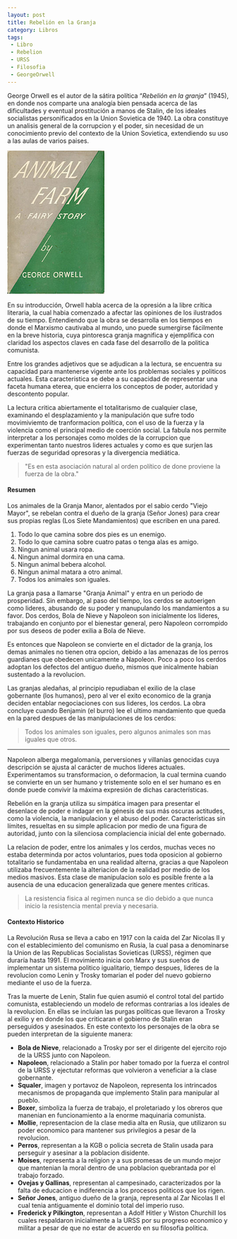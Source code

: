 ```yaml
---
layout: post
title: Rebelión en la Granja
category: Libros
tags:
 - Libro
 - Rebelion
 - URSS
 - Filosofia
 - GeorgeOrwell
---
```


George Orwell es el autor de la sátira política “*Rebelión en la granja*” (1945), en donde nos comparte una analogía bien pensada acerca de las dificultades y eventual prostitución a manos de Stalin, de los ideales socialistas personificados en la Union Sovietica de 1940. La obra constituye un analisis general de la corrupcion y el poder, sin necesidad de un conocimiento previo del contexto de la Union Sovietica, extendiendo su uso a las aulas de varios paises.

![Rebelion En la Granja Primera Edicion](/Images/animalfarm.jpg)

En su introducción, Orwell habla acerca de la opresión a la libre crítica literaria, la cual habia comenzado a afectar las opiniones de los ilustrados de su tiempo. Entendiendo que la obra se desarrolla en los tiempos en donde el Marxismo cautivaba al mundo, uno puede sumergirse fácilmente en la breve historia, cuya pintoresca granja magnifica y ejemplifica con claridad los aspectos claves en cada fase del desarrollo de la politica comunista.

Entre los grandes adjetivos que se adjudican a la lectura, se encuentra su capacidad para mantenerse vigente ante los problemas sociales y politicos actuales. Esta caracteristica se debe a su capacidad de representar una faceta humana eterea, que encierra los conceptos de poder, autoridad y descontento popular.

La lectura critica abiertamente el totalitarismo de cualquier clase, examinando el desplazamiento y la manipulación que sufre todo movimiviemto de tranformacion política, con el uso de la fuerza y la violencia como el principal medio de coerción social. La fabula nos permite interpretar a los personajes como moldes de la corrupcion que experimentan tanto nuestros lideres actuales y como es que surjen las fuerzas de seguridad opresoras y la divergencia mediática. 
  
> "Es en esta asociación natural al orden político de done proviene la fuerza de la obra."
  
#### Resumen ####

Los animales de la Granja Manor, alentados por el sabio cerdo "Viejo Mayor", se rebelan contra el dueño de la granja (Señor Jones) para crear sus propias reglas (Los Siete Mandamientos) que escriben en una pared.

1. Todo lo que camina sobre dos pies es un enemigo.
2. Todo lo que camina sobre cuatro patas o tenga alas es amigo.
3. Ningun animal usara ropa.
4. Ningun animal dormira en una cama.
5. Ningun animal bebera alcohol.
6. Ningun animal matara a otro animal.
7. Todos los animales son iguales.

La granja pasa a llamarse "Granja Animal" y entra en un periodo de prosperidad. Sin embargo, al paso del tiempo, los cerdos se autoerigen como lideres, abusando de su poder y manupulando los mandamientos a su favor. Dos cerdos, Bola de Nieve y Napoleon son inicialmente los lideres, trabajando en conjunto por el bienestar general, pero Napoleon corrompido por sus deseos de poder exilia a Bola de Nieve.

Es entonces que Napoleon se convierte en el dictador de la granja, los demas animales no tienen otra opcion, debido a las amenazas de los perros guardianes que obedecen unicamente a Napoleon. Poco a poco los cerdos adoptan los defectos del antiguo dueño, mismos que inicalmente habian sustentado a la revolucion. 

Las granjas aledañas, al principio repudiaban el exilio de la clase gobernante (los humanos), pero al ver el exito economico de la granja deciden entablar negociaciones con sus lideres, los cerdos. La obra concluye cuando Benjamin (el burro) lee el ultimo mandamiento que queda en la pared despues de las manipulaciones de los cerdos: 

> Todos los animales son iguales, pero algunos animales son mas iguales que otros.

***

Napoleon alberga megalomanía, perversiones y villanías genocidas cuya descripción se ajusta al carácter de muchos líderes actuales. Experimentamos su transformacion, o deformacion, la cual termina cuando se convierte en un ser humano y tristemente solo en el ser humano es en donde puede convivir la máxima expresión de dichas características.

Rebelión en la granja utiliza su simpática imagen para presentar el desenlace de poder e indagar en la génesis de sus más oscuras actitudes, como la violencia, la manipulacion y el abuso del poder. Características sin límites, resueltas en su simple aplicacion por medio de una figura de autoridad, junto con la silenciosa complaciencia inicial del ente gobernado.

La relacion de poder, entre los animales y los cerdos, muchas veces no estaba determinda por actos voluntarios, pues toda oposicion al gobierno totalitario se fundamentaba en una realidad alterna, gracias a que Napoleon utilizaba frecuentemente la alteriacion de la realidad por medio de los medios masivos. Esta clase de manipulacion solo es posible frente a la ausencia de una educacion generalizada que genere mentes criticas. 

> La resistencia fisica al regimen nunca se dio debido a que nunca inicio la resistencia mental previa y necesaria.

#### Contexto Historico ####

La Revolución Rusa se lleva a cabo en 1917 con la caída del Zar Nicolas II y con el establecimiento del comunismo en Rusia, la cual pasa a denominarse la Union de las Republicas Socialistas Sovieticas (URSS), régimen que duraría hasta 1991. El movimiento inicia con Marx y sus sueños de implementar un sistema politico igualitario, tiempo despues, lideres de la revolucion como Lenin y Trosky tomarian el poder del nuevo gobierno mediante el uso de la fuerza.

Tras la muerte de Lenin, Stalin fue quien asumió el control total del partido comunista, estableciendo un modelo de reformas contrarias a los ideales de la revolucion. En ellas se incluían las purgas políticas que llevaron a Trosky al exilio y en donde los que criticaran el gobierno de Stalin eran perseguidos y asesinados. En este contexto los personajes de la obra se pueden interpretan de la siguiente manera:

* **Bola de Nieve**, relacionado a Trosky por ser el dirigente del ejercito rojo de la URSS junto con Napoleon.
* **Napoleon**, relacionado a Stalin por haber tomado por la fuerza el control de la URSS y ejectutar reformas que volvieron a veneficiar a la clase gobernante.
* **Squaler**, imagen y portavoz de Napoleon, representa los intrincados mecanismos de propaganda que implemento Stalin para manipular al pueblo.
* **Boxer**, simboliza la fuerza de trabajo, el proletariado y los obreros que manenian en funcionamiento a la enorme maquinaria comunista.
* **Mollie**, representacion de la clase media alta en Rusia, que utilizaron su poder economico para mantener sus privilegios a pesar de la revolucion.
* **Perros**, representan a la KGB o policia secreta de Stalin usada para perseguir y asesinar a la poblacion disidente.
* **Moises**, representa a la religion y a sus promesas de un mundo mejor que mantenian la moral dentro de una poblacion quebrantada por el trabajo forzado.
* **Ovejas y Gallinas**, representan al campesinado, caracterizados por la falta de educacion e indiferencia a los procesos politicos que los rigen.
* **Señor Jones**, antiguo dueño de la granja, representa al Zar Nicolas II el cual tenia antiguamente el dominio total del imperio ruso.
* **Frederick y Pilkington**, representan a Adolf Hitler y Wiston Churchill los cuales respaldaron inicialmente a la URSS por su progreso economico y militar a pesar de que no estar de acuerdo en su filosofia politica.
